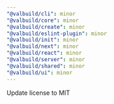 ```yaml
---
"@valbuild/cli": minor
"@valbuild/core": minor
"@valbuild/create": minor
"@valbuild/eslint-plugin": minor
"@valbuild/init": minor
"@valbuild/next": minor
"@valbuild/react": minor
"@valbuild/server": minor
"@valbuild/shared": minor
"@valbuild/ui": minor
---
```


Update license to MIT
